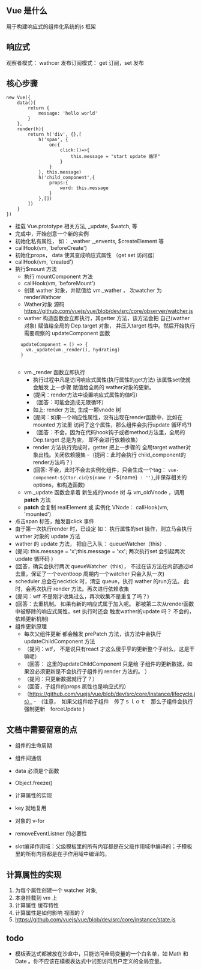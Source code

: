 ## Vue 是什么
用于构建响应式的组件化系统的js 框架

## 响应式
观察者模式： wathcer
发布订阅模式： get 订阅，set 发布

## 核心步骤
```
new Vue({
    data(){
        return {
            message: 'hello world'
        }
    },
    render(h){
        return h('div', {},[
            h('span', {
                on:{
                    click:()=>{
                        this.message = "start update 循环"
                    }
                }
            }, this.message)
            h('child_component',{
                props:{
                    word: this.message
                }
            },[])
        ])
    }
})
```
- 挂载 Vue.prototype 相关方法, _update, $watch, 等
- 完成中，开始创意一个新的实例
- 初始化私有属性， 如： _wather ,_envents, $createElement 等
- callHook(vm, 'beforeCreate')
- 初始化props， data 使其变成响应式属性 （get set 访问器）
- callHook(vm, 'created')
- 执行$mount 方法
  - 执行 mountComponent 方法
  - callHook(vm, 'beforeMount')
  - 创建 wather 对象，并赋值给  vm._wather ， 次watcher 为renderWathcer
  - Wather对象 源码 https://github.com/vuejs/vue/blob/dev/src/core/observer/watcher.js
  - wather 构造函数会立即执行，其getter 方法，该方法会把 自己(wather 对象) 赋值给全局的 Dep.target 对象， 并压入target 栈中。然后开始执行
  需要观察的 updateComponent 函数
  ```
    updateComponent = () => {
      vm._update(vm._render(), hydrating)
    }
    
  ```
  - vm._render 函数立即执行 
    - 执行过程中凡是访问响应式属性(执行属性的get方法) 该属性set使就会触发 上一步骤 赋值给全局的 wather对象的更新。
    - (提问：render方法中设置响应式属性的值吗）
    - （回答：可能会造成无限循环）
    - 如上: render 方法, 生成一颗vnode 树
    - (提问：如果一个响应性属性，没有出现在render函数中，比如在mounted 方法里 访问了这个属性，那么组件会执行update 循环吗?)
    - （回答：不会，因为在代码hook钩子或者method方法里，全局的Dep.target 总是为空， 即不会进行依赖收集）
    - render 方法执行完成时，getter 把上一步骤的 全局target wather对象出栈。关闭依赖搜集
    -（提问：此时会执行 child_component的render方法吗？）
    - (回答: 不会，此时不会去实例化组件，只会生成一个tag： `vue-component-${Ctor.cid}${name ? `-${name}` : ''}`,并保存相关的options，和构造函数)
  - vm._update 函数会拿着 新生成的vnode 树 与 vm_oldVnode ，调用 __patch__ 方法
  - __patch__ 会复制 realElement 或 实例化 VNode： callHook(vm, 'mounted')
- 点击span 标签，触发器click 事件
- 由于第一次执行render 时，已设定 如： 执行属性的set 操作，则立马会执行 wather 对象的 update 方法
- wather 的 update 方法， 把自己入队： queueWatcher（this）. 
- (提问: this.message = 'x';this.message = 'xx'; 两次执行set 会引起两次update 循环码 )
- (回答，确实会执行两次 queueWatcher（this）， 不过在该方法在内部通过id 去重，保证了一个eventloop 周期内一个watcher 只会入队一次)
- scheduler 总会在necktick 时，清空 queue，执行 wather 的run方法。 此时，会再次执行 render 方法。再次进行依赖收集
- (提问：wtf  不是刚才收集过么，再次收集不是重复了吗？)
- (回答：去重机制。 如果有新的响应式属于加入呢。  那被第二次从render函数中被移除的响应式属性，set 执行时还会 触发wather的update 吗？ 不会的，依赖更新机制)
- 组件更新原理
  - 每次父组件更新 都会触发 prePatch 方法，该方法中会执行 updateChildComponent 方法
  - （提问：wtf， 不是说只有react 才这么傻乎乎的更新整个子树么，这是干嘛呢）
  - （回答： 这里的updateChildComponent 只是给 子组件的更新数据，如果没必须更新是不会执行子组件的 render 方法的。 ）
  - （提问：只更新数据就行了？）
  - （回答，子组件的props 属性也是响应式的）
  - （https://github.com/vuejs/vue/blob/dev/src/core/instance/lifecycle.js）
  -　(注意，　如果父组件给子组件　传了ｓｌｏｔ　那么子组件会执行强制更新　forceUpdate )

  

## 文档中需要留意的点
- 组件的生命周期
- 组件间通信
- data 必须是个函数
- Object.freeze()

- 计算属性的实现
- key 就地复用
- 对象的 v-for
- removeEventListner 的必要性
- slot编译作用域：父级模板里的所有内容都是在父级作用域中编译的；子模板里的所有内容都是在子作用域中编译的。

## 计算属性的实现
1. 为每个属性创建一个 watcher 对象, 
2. 本身挂载到 vm 上
3. 计算属性 缓存特性
4. 计算属性是如何影响 视图的？
5. https://github.com/vuejs/vue/blob/dev/src/core/instance/state.js

## todo
-  模板表达式都被放在沙盒中，只能访问全局变量的一个白名单，如 Math 和 Date 。你不应该在模板表达式中试图访问用户定义的全局变量。
